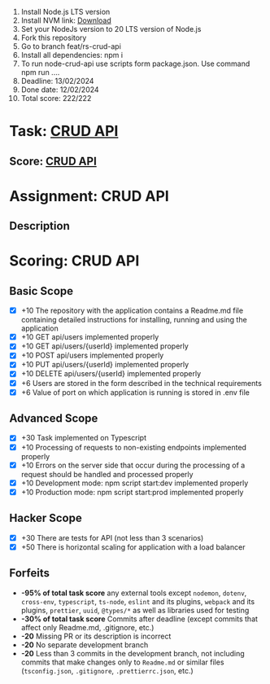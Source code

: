 1. Install Node.js LTS version
2. Install NVM link: <a href="https://github.com/coreybutler/nvm-windows">Download</a>
3. Set your NodeJs version to 20 LTS version of Node.js
4. Fork this repository
5. Go to branch feat/rs-crud-api
6. Install all dependencies: npm i
7. To run node-crud-api use scripts form package.json. Use command npm run ....
8. Deadline: 13/02/2024
9. Done date: 12/02/2024
10. Total score: 222/222

# Task: <a href="https://github.com/AlreadyBored/nodejs-assignments/blob/main/assignments/crud-api/assignment.md">CRUD API</a>
## Score: <a href="https://github.com/AlreadyBored/nodejs-assignments/blob/main/assignments/crud-api/score.md">CRUD API</a>

# Assignment: CRUD API

## Description

# Scoring: CRUD API

 ## Basic Scope
- [x] +10 The repository with the application contains a Readme.md file containing detailed instructions for installing, running and using the application
- [x] +10 GET api/users implemented properly
- [x] +10 GET api/users/{userId} implemented properly
- [x] +10 POST api/users implemented properly
- [x] +10 PUT api/users/{userId} implemented properly
- [x] +10 DELETE api/users/{userId} implemented properly
- [x] +6 Users are stored in the form described in the technical requirements
- [x] +6 Value of port on which application is running is stored in .env file
 ## Advanced Scope
- [x] +30 Task implemented on Typescript
- [x] +10 Processing of requests to non-existing endpoints implemented properly
- [x] +10 Errors on the server side that occur during the processing of a request should be handled and processed properly
- [x] +10 Development mode: npm script start:dev implemented properly
- [x] +10 Production mode: npm script start:prod implemented properly
 ## Hacker Scope
- [x] +30 There are tests for API (not less than 3 scenarios)
- [x] +50 There is horizontal scaling for application with a load balancer

## Forfeits

- **-95% of total task score** any external tools except `nodemon`, `dotenv`, `cross-env`, `typescript`, `ts-node`, `eslint` and its plugins, `webpack` and its plugins, `prettier`, `uuid`, `@types/*` as well as libraries used for testing
- **-30% of total task score** Commits after deadline (except commits that affect only Readme.md, .gitignore, etc.)
- **-20** Missing PR or its description is incorrect
- **-20** No separate development branch
- **-20** Less than 3 commits in the development branch, not including commits that make changes only to `Readme.md` or similar files (`tsconfig.json`, `.gitignore`, `.prettierrc.json`, etc.)
